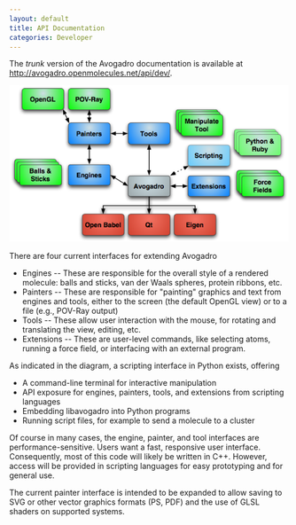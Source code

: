 ```yaml
---
layout: default
title: API Documentation
categories: Developer
---
```




The *trunk* version of the Avogadro documentation is available at <http://avogadro.openmolecules.net/api/dev/>.

![](Architecture.png "Architecture.png")

There are four current interfaces for extending Avogadro

-   Engines -- These are responsible for the overall style of a rendered molecule: balls and sticks, van der Waals spheres, protein ribbons, etc.
-   Painters -- These are responsible for "painting" graphics and text from engines and tools, either to the screen (the default OpenGL view) or to a file (e.g., POV-Ray output)
-   Tools -- These allow user interaction with the mouse, for rotating and translating the view, editing, etc.
-   Extensions -- These are user-level commands, like selecting atoms, running a force field, or interfacing with an external program.



As indicated in the diagram, a scripting interface in Python exists, offering

-   A command-line terminal for interactive manipulation
-   API exposure for engines, painters, tools, and extensions from scripting languages
-   Embedding libavogadro into Python programs
-   Running script files, for example to send a molecule to a cluster

Of course in many cases, the engine, painter, and tool interfaces are performance-sensitive. Users want a fast, responsive user interface. Consequently, most of this code will likely be written in C++. However, access will be provided in scripting languages for easy prototyping and for general use.



The current painter interface is intended to be expanded to allow saving to SVG or other vector graphics formats (PS, PDF) and the use of GLSL shaders on supported systems.




